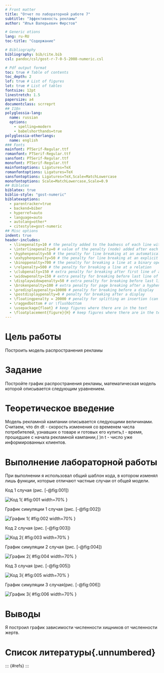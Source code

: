 ```yaml
---
# Front matter
title: "Отчет по лабораторной работе 7"
subtitle: "Эффективность рекламы"
author: "Илья Валерьевич Фирстов"

# Generic otions
lang: ru-RU
toc-title: "Содержание"

# Bibliography
bibliography: bib/cite.bib
csl: pandoc/csl/gost-r-7-0-5-2008-numeric.csl

# Pdf output format
toc: true # Table of contents
toc_depth: 2
lof: true # List of figures
lot: true # List of tables
fontsize: 12pt
linestretch: 1.5
papersize: a4
documentclass: scrreprt
## I18n
polyglossia-lang:
  name: russian
  options:
	- spelling=modern
	- babelshorthands=true
polyglossia-otherlangs:
  name: english
### Fonts
mainfont: PTSerif-Regular.ttf
romanfont: PTSerif-Regular.ttf
sansfont: PTSerif-Regular.ttf
monofont: PTSerif-Regular.ttf
mainfontoptions: Ligatures=TeX
romanfontoptions: Ligatures=TeX
sansfontoptions: Ligatures=TeX,Scale=MatchLowercase
monofontoptions: Scale=MatchLowercase,Scale=0.9
## Biblatex
biblatex: true
biblio-style: "gost-numeric"
biblatexoptions:
  - parentracker=true
  - backend=biber
  - hyperref=auto
  - language=auto
  - autolang=other*
  - citestyle=gost-numeric
## Misc options
indent: true
header-includes:
  - \linepenalty=10 # the penalty added to the badness of each line within a paragraph (no associated penalty node) Increasing the value makes tex try to have fewer lines in the paragraph.
  - \interlinepenalty=0 # value of the penalty (node) added after each line of a paragraph.
  - \hyphenpenalty=50 # the penalty for line breaking at an automatically inserted hyphen
  - \exhyphenpenalty=50 # the penalty for line breaking at an explicit hyphen
  - \binoppenalty=700 # the penalty for breaking a line at a binary operator
  - \relpenalty=500 # the penalty for breaking a line at a relation
  - \clubpenalty=150 # extra penalty for breaking after first line of a paragraph
  - \widowpenalty=150 # extra penalty for breaking before last line of a paragraph
  - \displaywidowpenalty=50 # extra penalty for breaking before last line before a display math
  - \brokenpenalty=100 # extra penalty for page breaking after a hyphenated line
  - \predisplaypenalty=10000 # penalty for breaking before a display
  - \postdisplaypenalty=0 # penalty for breaking after a display
  - \floatingpenalty = 20000 # penalty for splitting an insertion (can only be split footnote in standard LaTeX)
  - \raggedbottom # or \flushbottom
  - \usepackage{float} # keep figures where there are in the text
  - \floatplacement{figure}{H} # keep figures where there are in the text
---
```


# Цель работы

Построить модель распространения рекламы

# Задание

Постройте график распространения рекламы, математическая модель которой описывается
следующим уравнением. 

# Теоретическое введение

Модель рекламной кампании описывается следующими величинами.
Считаем, что dn dt - скорость изменения со временем числа потребителей,
узнавших о товаре и готовых его купить,t - время, прошедшее с начала рекламной
кампании,( )n t - число уже информированных клиентов.

# Выполнение лабораторной работы

При выполнении я использовал общий шаблон кода, в котором изменял лишь функции, которые отличают частные случаи от общей модели.

Код 1 случая (рис. [-@fig:001])

![Код 1](image/1.jpg){ #fig:001 width=70% }

График симуляции 1 случая (рис. [-@fig:002])

![График 1](image/2.jpg){ #fig:002 width=70% }

Код 2 случая (рис. [-@fig:003])

![Код 2](image/3.jpg){ #fig:003 width=70% }

График симуляции 2 случая (рис. [-@fig:004])

![График 2](image/4.jpg){ #fig:004 width=70% }

Код 3 случая (рис. [-@fig:005])

![Код 3](image/5.jpg){ #fig:005 width=70% }

График симуляции 3 случая(рис. [-@fig:006])

![График 3](image/6.jpg){ #fig:006 width=70% }


# Выводы

Я построил график зависимости численности хищников от численности жертв.

# Список литературы{.unnumbered}

::: {#refs}
:::
